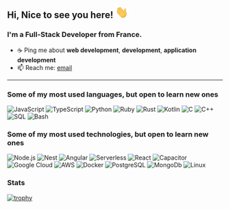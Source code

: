 ## Hi, Nice to see you here! <img src="https://github.com/antonymarion/antonymarion/blob/main/wave.gif" width="30">

### I'm a Full-Stack Developer from France.

- ☕️ Ping me about **web development**, **development**, **application development**
- 📫 Reach me: [email](mailto:antony.marion@smarterplan.io)

<hr/>

### Some of my most used languages, but open to learn new ones

![JavaScript](https://img.shields.io/badge/-JavaScript-000?&logo=JavaScript)
![TypeScript](https://img.shields.io/badge/-TypeScript-000?&logo=TypeScript)
![Python](https://img.shields.io/badge/-Python-000?&logo=Python)
![Ruby](https://img.shields.io/badge/-Ruby-000?&logo=Ruby)
![Rust](https://img.shields.io/badge/-Rust-000?&logo=Rust)
![Kotlin](https://img.shields.io/badge/-Kotlin-000?&logo=kotlin)
![C](https://img.shields.io/badge/-C-000?&logo=C)
![C++](https://img.shields.io/badge/-C++-000?&logo=c%2b%2b&logoColor=00599C)
![SQL](https://img.shields.io/badge/-SQL-000?&logo=MySQL)
![Bash](https://img.shields.io/badge/-Bash-000?&logo=gnu-bash)


### Some of my most used technologies, but open to learn new ones

![Node.js](https://img.shields.io/badge/-Node.js-000?&logo=node.js)
![Nest](https://img.shields.io/badge/-Nest-000?&logo=NestJs)
![Angular](https://img.shields.io/badge/-Angular-000?&logo=Angular)
![Serverless](https://img.shields.io/badge/-Serverless-000?&logo=Serverless)
![React](https://img.shields.io/badge/-React-000?&logo=React)
![Capacitor](https://img.shields.io/badge/-Capacitor-000?&logo=Capacitor)
![Google Cloud](https://img.shields.io/badge/-Google_Cloud-000?&logo=google-cloud)
![AWS](https://img.shields.io/badge/Amazon_AWS-000000?&logo=amazon-aws)
![Docker](https://img.shields.io/badge/-Docker-000?&logo=Docker)
![PostgreSQL](https://img.shields.io/badge/-PostgreSQL-000?&logo=PostgreSQL)
![MongoDb](https://img.shields.io/badge/-MongoDb-000?&logo=MongoDb)
![Linux](https://img.shields.io/badge/-Linux-000?&logo=Linux)


### Stats

[![trophy](https://github-profile-trophy.vercel.app/?username=antonymarion)](https://github.com/antonymarion/github-profile-trophy)

